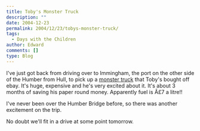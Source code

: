 ```yaml
---
title: Toby's Monster Truck
description: ""
date: 2004-12-23
permalink: 2004/12/23/tobys-monster-truck/
tags:
  - Days with the Children
author: Edward
comments: []
type: Blog
---
```


I\'ve just got back from driving over to Immingham, the port on the
other side of the Humber from Hull, to pick up a [monster truck][1] that
Toby\'s bought off ebay. It\'s huge, expensive and he\'s very excited
about it. It\'s about 3 months of saving his paper round money.
Apparently fuel is Â£7 a litre!!

I\'ve never been over the Humber Bridge before, so there was another
excitement on the trip.

No doubt we\'ll fit in a drive at some point tomorrow.



[1]: https://cgi.ebay.co.uk/ws/eBayISAPI.dll?ViewItem&amp;category=19168&amp;item=5943721911&amp;rd=1&amp;ssPageName=WDVW
